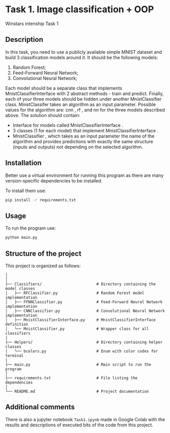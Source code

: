 # Task 1. Image classification + OOP

Winstars intenship Task 1

## Description

In this task, you need to use a publicly available simple MNIST dataset and build 3 classification models around it. It should be the following models:

1. Random Forest;
2. Feed-Forward Neural Network;
3. Convolutional Neural Network;

Each model should be a separate class that implements  MnistClassifierInterface  with 2 abstract methods - train and predict. Finally, each of your three models should be hidden under another  MnistClassifier  class.  MnistClassifer  takes an algorithm as an input parameter. Possible values for the algorithm are:  cnn ,  rf , and  nn  for the three models described above. The solution should contain:

* Interface for models called  MnistClassifierInterface .
* 3 classes (1 for each model) that implement  MnistClassifierInterface .
* MnistClassifier , which takes as an input parameter the name of the algorithm and provides predictions with exactly the same structure (inputs and outputs) not depending on the selected algorithm.

## Installation

Better use a virtual environment for running this program as there are many version-specific dependencies to be installed.

To install them use:

```bash
pip install -r requirements.txt
```

## Usage

To run the program use:
```python
python main.py
```

## Structure of the project

This project is organized as follows:

```
│
│
├── Classifiers/                        # Directory containing the model classes
│   ├── RFClassifier.py                 # Random Forest model implementation
│   ├── FFNNClassifier.py               # Feed-Forward Neural Network implementation
│   ├── CNNClassifier.py                # Convolutional Neural Network implementation
│   ├── MnistClassifierInterface.py     # MnistClassifierInterface definition
│   └── MnistClassifier.py              # Wrapper class for all classifiers
|
├── Helpers/                            # Directory containing helper classes
│   └── bcolors.py                      # Enum with color codes for terminal
|
├── main.py                             # Main script to run the program
│
├── requirements.txt                    # File listing the dependencies
│
└── README.md                           # Project documentation
```

## Additional comments

There is also a jupyter notebook ```Task1.ipynb``` made in Google Colab with the results and descriptions of executed bits of the code from this project.
